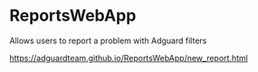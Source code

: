 # ReportsWebApp
Allows users to report a problem with Adguard filters

https://adguardteam.github.io/ReportsWebApp/new_report.html
